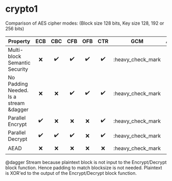 # crypto1

Comparison of AES cipher modes: (Block size 128 bits, Key size 128, 192 or 256 bits)

Property                               | ECB   | CBC   | CFB   | OFB   | CTR   | GCM   | AEX
---------                              | :---: | :---: | :---: | :---: | :---: | :---: | :---:
Multi-block Semantic Security          |:x:|:heavy_check_mark: | :heavy_check_mark: | :heavy_check_mark: | :heavy_check_mark: | :heavy_check_mark | :heavy_check_mark:
No Padding Needed. Is a stream &dagger |:x:|:x:                | :heavy_check_mark: | :heavy_check_mark: | :heavy_check_mark: | :heavy_check_mark | 
Parallel Encrypt                       |:heavy_check_mark: |:x:| :x:                | :x:                | :heavy_check_mark: | :heavy_check_mark | 
Parallel Decrypt                       |:heavy_check_mark:     | :heavy_check_mark: | :heavy_check_mark: | :x: |:heavy_check_mark:| :heavy_check_mark | 
AEAD                                   |:x:|:x: | :x: | :x: | :x: | :heavy_check_mark | :heavy_check_mark:


@dagger Stream because plaintext block is not input to the Encrypt/Decrypt block function. Hence padding to match blocksize is not needed.
Plaintext is XOR'ed to the output of the Encrypt/Decrypt block function.

